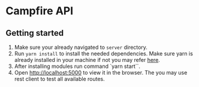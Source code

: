 # Campfire API

## Getting started

1. Make sure your already navigated to `server` directory.
2. Run `yarn install` to install the needed dependencies. Make sure yarn is already installed in your machine if not you may refer [here](https://classic.yarnpkg.com/en/docs/install#mac-stable).
3. After installing modules run command `yarn start``.
4. Open [http://localhost:5000](http://localhost:5000) to view it in the browser. The you may use rest client to test all available routes.
